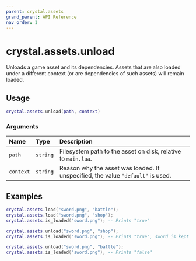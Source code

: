 ```yaml
---
parent: crystal.assets
grand_parent: API Reference
nav_order: 1
---
```


# crystal.assets.unload

Unloads a game asset and its dependencies. Assets that are also loaded under a different context (or are dependencies of such assets) will remain loaded.

## Usage

```lua
crystal.assets.unload(path, context)
```

### Arguments

| Name      | Type     | Description                                                                     |
| :-------- | :------- | :------------------------------------------------------------------------------ |
| `path`    | `string` | Filesystem path to the asset on disk, relative to `main.lua`.                   |
| `context` | `string` | Reason why the asset was loaded. If unspecified, the value `"default"` is used. |

## Examples

```lua
crystal.assets.load("sword.png", "battle");
crystal.assets.load("sword.png", "shop");
crystal.assets.is_loaded("sword.png"); -- Prints "true"

crystal.assets.unload("sword.png", "shop");
crystal.assets.is_loaded("sword.png"); -- Prints "true", sword is kept loaded by the "battle" context

crystal.assets.unload("sword.png", "battle");
crystal.assets.is_loaded("sword.png"); -- Prints "false"
```
